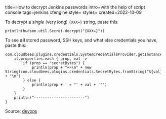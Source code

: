 title=How to decrypt Jenkins passwords
intro=with the help of script console
tags=jenkins cfengine
style=
styles=
created=2022-10-09

To decrypt a _single_ (very long) `{XXX=}` string, paste this:

	println(hudson.util.Secret.decrypt("{XXX=}"))

To see **all** stored password, SSH keys, and what else credentials you have, paste this:

	com.cloudbees.plugins.credentials.SystemCredentialsProvider.getInstance().getCredentials().forEach{
		it.properties.each { prop, val ->
			if (prop == "secretBytes") {
				println(prop + "=>\n" + new String(com.cloudbees.plugins.credentials.SecretBytes.fromString("${val}").getPlainData()) + "\n")
			} else {
				println(prop + ' = "' + val + '"')
			}
		}
		println("-----------------------")
	}

Source: [devops][s]

[s]: https://devops.stackexchange.com/questions/2191/how-to-decrypt-jenkins-passwords-from-credentials-xml
